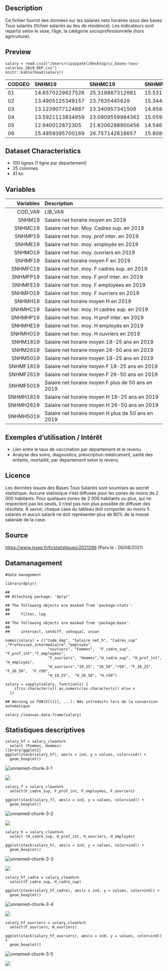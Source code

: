 ## Description

Ce fichier fournit des données sur les salaires nets horaires issus des
bases Tous salariés (fichier salariés au lieu de résidence). Les
indicateurs sont repartis selon le sexe, l’âge, la catégorie
socioprofessionnelle (hors agriculture).

## Preview

    salary = read.csv2("/Users/riyazpatel/Desktop/cc_bases-tous-salaries_2019_DEP.csv")
    knitr::kable(head(salary))

<table style="width:100%;">
<colgroup>
<col style="width: 1%" />
<col style="width: 4%" />
<col style="width: 4%" />
<col style="width: 4%" />
<col style="width: 4%" />
<col style="width: 4%" />
<col style="width: 4%" />
<col style="width: 4%" />
<col style="width: 4%" />
<col style="width: 4%" />
<col style="width: 4%" />
<col style="width: 4%" />
<col style="width: 4%" />
<col style="width: 4%" />
<col style="width: 4%" />
<col style="width: 4%" />
<col style="width: 4%" />
<col style="width: 4%" />
<col style="width: 4%" />
<col style="width: 4%" />
<col style="width: 4%" />
<col style="width: 4%" />
<col style="width: 4%" />
<col style="width: 4%" />
<col style="width: 4%" />
</colgroup>
<thead>
<tr class="header">
<th style="text-align: left;">CODGEO</th>
<th style="text-align: left;">SNHM19</th>
<th style="text-align: left;">SNHMC19</th>
<th style="text-align: left;">SNHMP19</th>
<th style="text-align: left;">SNHME19</th>
<th style="text-align: left;">SNHMO19</th>
<th style="text-align: left;">SNHMF19</th>
<th style="text-align: left;">SNHMFC19</th>
<th style="text-align: left;">SNHMFP19</th>
<th style="text-align: left;">SNHMFE19</th>
<th style="text-align: left;">SNHMFO19</th>
<th style="text-align: left;">SNHMH19</th>
<th style="text-align: left;">SNHMHC19</th>
<th style="text-align: left;">SNHMHP19</th>
<th style="text-align: left;">SNHMHE19</th>
<th style="text-align: left;">SNHMHO19</th>
<th style="text-align: left;">SNHM1819</th>
<th style="text-align: left;">SNHM2619</th>
<th style="text-align: left;">SNHM5019</th>
<th style="text-align: left;">SNHMF1819</th>
<th style="text-align: left;">SNHMF2619</th>
<th style="text-align: left;">SNHMF5019</th>
<th style="text-align: left;">SNHMH1819</th>
<th style="text-align: left;">SNHMH2619</th>
<th style="text-align: left;">SNHMH5019</th>
</tr>
</thead>
<tbody>
<tr class="odd">
<td style="text-align: left;">01</td>
<td style="text-align: left;">14.6570229627526</td>
<td style="text-align: left;">25.319887312681</td>
<td style="text-align: left;">15.5317771052947</td>
<td style="text-align: left;">11.3419515469029</td>
<td style="text-align: left;">11.9281510787151</td>
<td style="text-align: left;">13.0440694256039</td>
<td style="text-align: left;">22.075824193883</td>
<td style="text-align: left;">14.1746895296058</td>
<td style="text-align: left;">11.113294512777</td>
<td style="text-align: left;">10.5561945158104</td>
<td style="text-align: left;">15.8023000449807</td>
<td style="text-align: left;">26.8338568789919</td>
<td style="text-align: left;">16.6252326920412</td>
<td style="text-align: left;">12.0053897356736</td>
<td style="text-align: left;">12.2874728408852</td>
<td style="text-align: left;">10.3249562036716</td>
<td style="text-align: left;">14.6244630709919</td>
<td style="text-align: left;">16.6087885161802</td>
<td style="text-align: left;">9.861072093152</td>
<td style="text-align: left;">13.1747509309214</td>
<td style="text-align: left;">14.093497823017</td>
<td style="text-align: left;">10.6537058612481</td>
<td style="text-align: left;">15.6442359810382</td>
<td style="text-align: left;">18.4367082129828</td>
</tr>
<tr class="even">
<td style="text-align: left;">02</td>
<td style="text-align: left;">13.4905125349157</td>
<td style="text-align: left;">23.7635445629</td>
<td style="text-align: left;">15.344498541774</td>
<td style="text-align: left;">10.9072834458772</td>
<td style="text-align: left;">11.9126473112789</td>
<td style="text-align: left;">12.1958948047631</td>
<td style="text-align: left;">20.7417549936199</td>
<td style="text-align: left;">13.9960138246849</td>
<td style="text-align: left;">10.6744367352397</td>
<td style="text-align: left;">10.5130599343192</td>
<td style="text-align: left;">14.2372947590571</td>
<td style="text-align: left;">25.0957152116407</td>
<td style="text-align: left;">16.2749398359237</td>
<td style="text-align: left;">11.4236376786252</td>
<td style="text-align: left;">12.193226569829</td>
<td style="text-align: left;">10.1237431990757</td>
<td style="text-align: left;">13.331644521705</td>
<td style="text-align: left;">15.1875903772828</td>
<td style="text-align: left;">9.71929220050481</td>
<td style="text-align: left;">12.1655625558</td>
<td style="text-align: left;">13.3363197037339</td>
<td style="text-align: left;">10.3969551293351</td>
<td style="text-align: left;">13.9910394115404</td>
<td style="text-align: left;">16.2414600848757</td>
</tr>
<tr class="odd">
<td style="text-align: left;">03</td>
<td style="text-align: left;">13.1239077124887</td>
<td style="text-align: left;">23.340957341506</td>
<td style="text-align: left;">14.8584668084949</td>
<td style="text-align: left;">10.62652297448</td>
<td style="text-align: left;">11.5827152975374</td>
<td style="text-align: left;">12.0094641885839</td>
<td style="text-align: left;">20.410012366146</td>
<td style="text-align: left;">13.8308104531655</td>
<td style="text-align: left;">10.438576411279</td>
<td style="text-align: left;">10.8277890236909</td>
<td style="text-align: left;">13.8988749353358</td>
<td style="text-align: left;">24.8029785243431</td>
<td style="text-align: left;">15.6115155906297</td>
<td style="text-align: left;">11.1433716186273</td>
<td style="text-align: left;">11.7574075028338</td>
<td style="text-align: left;">10.0121219679732</td>
<td style="text-align: left;">12.914569139897</td>
<td style="text-align: left;">14.8271691447742</td>
<td style="text-align: left;">9.67749546319862</td>
<td style="text-align: left;">11.9169935078815</td>
<td style="text-align: left;">13.1308964133636</td>
<td style="text-align: left;">10.2508050144977</td>
<td style="text-align: left;">13.5934643015481</td>
<td style="text-align: left;">16.0513159655771</td>
</tr>
<tr class="even">
<td style="text-align: left;">04</td>
<td style="text-align: left;">13.5921113834959</td>
<td style="text-align: left;">23.0909559984362</td>
<td style="text-align: left;">15.0595235030281</td>
<td style="text-align: left;">10.7243589610648</td>
<td style="text-align: left;">11.5225580522525</td>
<td style="text-align: left;">12.2591212828577</td>
<td style="text-align: left;">20.6273204660378</td>
<td style="text-align: left;">13.5949496004067</td>
<td style="text-align: left;">10.5141727039865</td>
<td style="text-align: left;">9.94909408139973</td>
<td style="text-align: left;">14.5625427555787</td>
<td style="text-align: left;">24.3466837456031</td>
<td style="text-align: left;">16.2570350723558</td>
<td style="text-align: left;">11.1901053950943</td>
<td style="text-align: left;">11.8198365104117</td>
<td style="text-align: left;">9.81216206817589</td>
<td style="text-align: left;">13.3023151947479</td>
<td style="text-align: left;">15.6344479740314</td>
<td style="text-align: left;">9.56128425023282</td>
<td style="text-align: left;">12.1657287391055</td>
<td style="text-align: left;">13.4513849015229</td>
<td style="text-align: left;">10.0021080140727</td>
<td style="text-align: left;">14.0998272450392</td>
<td style="text-align: left;">17.3268244091692</td>
</tr>
<tr class="odd">
<td style="text-align: left;">05</td>
<td style="text-align: left;">12.940012872305</td>
<td style="text-align: left;">21.6206288800456</td>
<td style="text-align: left;">14.5461599893458</td>
<td style="text-align: left;">10.7533490313591</td>
<td style="text-align: left;">11.5131625382955</td>
<td style="text-align: left;">12.0001757787983</td>
<td style="text-align: left;">19.7679638273198</td>
<td style="text-align: left;">13.5377074210606</td>
<td style="text-align: left;">10.5863147070872</td>
<td style="text-align: left;">9.54563474227486</td>
<td style="text-align: left;">13.6589332263753</td>
<td style="text-align: left;">22.6708565058161</td>
<td style="text-align: left;">15.5126108259848</td>
<td style="text-align: left;">11.0983222265855</td>
<td style="text-align: left;">11.7964943204658</td>
<td style="text-align: left;">9.81435206962009</td>
<td style="text-align: left;">12.6973704642363</td>
<td style="text-align: left;">14.7798080412152</td>
<td style="text-align: left;">9.51740333404221</td>
<td style="text-align: left;">11.8199259419043</td>
<td style="text-align: left;">13.3705401401024</td>
<td style="text-align: left;">10.0379276251794</td>
<td style="text-align: left;">13.3519899132543</td>
<td style="text-align: left;">15.926695971616</td>
</tr>
<tr class="even">
<td style="text-align: left;">06</td>
<td style="text-align: left;">15.4859395700169</td>
<td style="text-align: left;">26.757142616657</td>
<td style="text-align: left;">15.8089382470029</td>
<td style="text-align: left;">11.474006495603</td>
<td style="text-align: left;">11.8731874839597</td>
<td style="text-align: left;">13.8928846396804</td>
<td style="text-align: left;">23.3042439255981</td>
<td style="text-align: left;">14.8571075710857</td>
<td style="text-align: left;">11.2842313363997</td>
<td style="text-align: left;">10.2426024630851</td>
<td style="text-align: left;">16.7611325925993</td>
<td style="text-align: left;">28.6478192241555</td>
<td style="text-align: left;">16.7868293141032</td>
<td style="text-align: left;">11.8113153321657</td>
<td style="text-align: left;">12.1836189432504</td>
<td style="text-align: left;">10.4998336845397</td>
<td style="text-align: left;">15.2404130027592</td>
<td style="text-align: left;">18.0389273786141</td>
<td style="text-align: left;">10.0372473442059</td>
<td style="text-align: left;">13.9444613405235</td>
<td style="text-align: left;">15.3509375064662</td>
<td style="text-align: left;">10.8978932022784</td>
<td style="text-align: left;">16.2498112363926</td>
<td style="text-align: left;">20.2637776034625</td>
</tr>
</tbody>
</table>

## Dataset Characteristics

-   100 lignes (1 ligne par departement)
-   25 colonnes
-   41 ko

## Variables

<table>
<thead>
<tr class="header">
<th style="text-align: right;">Variables</th>
<th style="text-align: left;">Description</th>
</tr>
</thead>
<tbody>
<tr class="odd">
<td style="text-align: right;">COD_VAR</td>
<td style="text-align: left;">LIB_VAR</td>
</tr>
<tr class="even">
<td style="text-align: right;">SNHM19</td>
<td style="text-align: left;">Salaire net horaire moyen en 2019</td>
</tr>
<tr class="odd">
<td style="text-align: right;">SNHMC19</td>
<td style="text-align: left;">Salaire net hor. Moy. Cadres sup. en 2019</td>
</tr>
<tr class="even">
<td style="text-align: right;">SNHMP19</td>
<td style="text-align: left;">Salaire net hor. moy. prof inter. en 2019</td>
</tr>
<tr class="odd">
<td style="text-align: right;">SNHME19</td>
<td style="text-align: left;">Salaire net hor. moy. employés en 2019</td>
</tr>
<tr class="even">
<td style="text-align: right;">SNHMO19</td>
<td style="text-align: left;">Salaire net hor. moy. ouvriers en 2019</td>
</tr>
<tr class="odd">
<td style="text-align: right;">SNHMF19</td>
<td style="text-align: left;">Salaire net horaire moyen F en 2019</td>
</tr>
<tr class="even">
<td style="text-align: right;">SNHMFC19</td>
<td style="text-align: left;">Salaire net hor. moy. F cadres sup. en 2019</td>
</tr>
<tr class="odd">
<td style="text-align: right;">SNHMFP19</td>
<td style="text-align: left;">Salaire net hor. moy. F prof inter. en 2019</td>
</tr>
<tr class="even">
<td style="text-align: right;">SNHMFE19</td>
<td style="text-align: left;">Salaire net hor. moy. F employées en 2019</td>
</tr>
<tr class="odd">
<td style="text-align: right;">SNHMFO19</td>
<td style="text-align: left;">Salaire net hor. moy. F ouvriers en 2019</td>
</tr>
<tr class="even">
<td style="text-align: right;">SNHMH19</td>
<td style="text-align: left;">Salaire net horaire moyen H en 2019</td>
</tr>
<tr class="odd">
<td style="text-align: right;">SNHMHC19</td>
<td style="text-align: left;">Salaire net hor. moy. H cadres sup. en 2019</td>
</tr>
<tr class="even">
<td style="text-align: right;">SNHMHP19</td>
<td style="text-align: left;">Salaire net hor. moy. H prof inter. en 2019</td>
</tr>
<tr class="odd">
<td style="text-align: right;">SNHMHE19</td>
<td style="text-align: left;">Salaire net hor. moy. H employés en 2019</td>
</tr>
<tr class="even">
<td style="text-align: right;">SNHMHO19</td>
<td style="text-align: left;">Salaire net hor. moy. H ouvriers en 2019</td>
</tr>
<tr class="odd">
<td style="text-align: right;">SNHM1819</td>
<td style="text-align: left;">Salaire net horaire moyen 18-25 ans en 2019</td>
</tr>
<tr class="even">
<td style="text-align: right;">SNHM2619</td>
<td style="text-align: left;">Salaire net horaire moyen 26-50 ans en 2019</td>
</tr>
<tr class="odd">
<td style="text-align: right;">SNHM5019</td>
<td style="text-align: left;">Salaire net horaire moyen 18-25 ans en 2019</td>
</tr>
<tr class="even">
<td style="text-align: right;">SNHMF1819</td>
<td style="text-align: left;">Salaire net horaire moyen F 18-25 ans en 2019</td>
</tr>
<tr class="odd">
<td style="text-align: right;">SNHMF2619</td>
<td style="text-align: left;">Salaire net horaire moyen F 26-50 ans en 2019</td>
</tr>
<tr class="even">
<td style="text-align: right;">SNHMF5019</td>
<td style="text-align: left;">Salaire net horaire moyen F plus de 50 ans en 2019</td>
</tr>
<tr class="odd">
<td style="text-align: right;">SNHMH1819</td>
<td style="text-align: left;">Salaire net horaire moyen H 18-25 ans en 2019</td>
</tr>
<tr class="even">
<td style="text-align: right;">SNHMH2619</td>
<td style="text-align: left;">Salaire net horaire moyen H 26-50 ans en 2019</td>
</tr>
<tr class="odd">
<td style="text-align: right;">SNHMH5019</td>
<td style="text-align: left;">Salaire net horaire moyen H plus de 50 ans en 2019</td>
</tr>
</tbody>
</table>

## Exemples d’utilisation / Intérêt

-   Lien entre le taux de vaccination par departement et le revenu
-   Analyse des soins, diagnostics, prescription médicament, santé des
    enfants, mortalité, par departement selon le revenu

## Licence

Les données issues des Bases Tous Salariés sont soumises au secret
statistique. Aucune statistique n’est diffusée pour les zones de moins
de 2 000 habitants. Pour quelques zones de 2 000 habitants ou plus, qui
ne respectent pas les seuils, il n’est pas non plus possible de diffuser
des résultats. À savoir, chaque case du tableau doit comporter au moins
5 salariés et aucun salarié ne doit représenter plus de 80% de la masse
salariale de la case.

## Source

<https://www.insee.fr/fr/statistiques/2021266> (Paru le : 26/08/2021)

## Datamanagement

    #data management

    library(dplyr)

    ## 
    ## Attaching package: 'dplyr'

    ## The following objects are masked from 'package:stats':
    ## 
    ##     filter, lag

    ## The following objects are masked from 'package:base':
    ## 
    ##     intersect, setdiff, setequal, union

    names(salary) = c("Code_dep", "Salaire_net_h", "Cadres_sup" ,"Profession_intermediaire","employés",
                       "ouvriers", "Femmes",  "F_cadre_sup", "F_prof_int","F_employées",
                       "F_ouvriers", "Hommes","H_cadre_sup", "H_prof_int",  "H_employés", 
                       "H_ouvriers","18_25", "26_50","+50", "F_18_25", "F_26_50",  "F_+50",
                       "H_18_25",  "H_26_50", "H_+50")

    salary = sapply(salary, function(x) {
        if(is.character(x)) as.numeric(as.character(x)) else x
      })

    ## Warning in FUN(X[[i]], ...): NAs introduits lors de la conversion automatique

    salary_clean=as.data.frame(salary)

## Statistiques descriptives

    salary_hf = salary_clean%>%
      select (Femmes, Hommes)
    library(ggplot2)
    ggplot(stack(salary_hf), aes(x = ind, y = values, color=ind)) +
      geom_boxplot()
      
![unnamed-chunk-3-1](https://user-images.githubusercontent.com/74362276/138416895-882813c0-2271-4c52-9fbb-50f0bc9a4846.png)

![](Salary_2019_files/figure-markdown_strict/unnamed-chunk-3-1.png)

    salary_f = salary_clean%>%
      select(F_cadre_sup, F_prof_int, F_employées, F_ouvriers)

    ggplot(stack(salary_f), aes(x = ind, y = values, color=ind)) +
      geom_boxplot()
![unnamed-chunk-3-2](https://user-images.githubusercontent.com/74362276/138416937-6780767b-af76-4f85-9e56-cdeb843c61f0.png)



![](Salary_2019_files/figure-markdown_strict/unnamed-chunk-3-2.png)

    salary_h = salary_clean%>%
      select (H_cadre_sup, H_prof_int, H_ouvriers, H_employés)

    ggplot(stack(salary_h), aes(x = ind, y = values, color=ind)) +
      geom_boxplot()
![unnamed-chunk-3-3](https://user-images.githubusercontent.com/74362276/138416956-f0d0c32a-f61d-4949-b654-e3cfb2101eee.png)



![](Salary_2019_files/figure-markdown_strict/unnamed-chunk-3-3.png)

    salary_hf_cadre = salary_clean%>%
      select(F_cadre_sup, H_cadre_sup)

    ggplot(stack(salary_hf_cadre), aes(x = ind, y = values, color=ind)) +
      geom_boxplot()
      
      
   ![unnamed-chunk-3-4](https://user-images.githubusercontent.com/74362276/138416974-9724fa5e-64d5-4bf2-851a-5c4371801405.png)

  

![](Salary_2019_files/figure-markdown_strict/unnamed-chunk-3-4.png)

    salary_hf_ouvriers = salary_clean%>%
      select(F_ouvriers, H_ouvriers)

    ggplot(stack(salary_hf_ouvriers), aes(x = ind, y = values, color=ind)) +
      geom_boxplot()

![unnamed-chunk-3-5](https://user-images.githubusercontent.com/74362276/138417001-324e28ca-7e25-4818-8f4b-cf2d46bff744.png)



![](Salary_2019_files/figure-markdown_strict/unnamed-chunk-3-5.png)

